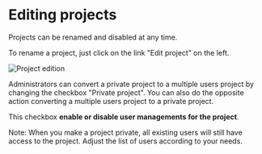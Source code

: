 Editing projects
================

Projects can be renamed and disabled at any time.

To rename a project, just click on the link "Edit project" on the left.

![Project edition](http://kanboard.net/screenshots/documentation/project-edition.png)

Administrators can convert a private project to a multiple users project by changing the checkbox "Private project".
You can also do the opposite action converting a multiple users project to a private project.

This checkbox **enable or disable user managements for the project**.

Note: When you make a project private, all existing users will still have access to the project.
Adjust the list of users according to your needs.
